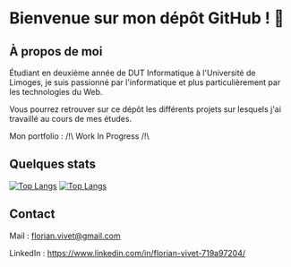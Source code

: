 # Bienvenue sur mon dépôt GitHub ! 👋



## À propos de moi

Étudiant en deuxième année de DUT Informatique à l'Université de Limoges, je suis passionné par l'informatique et plus particulièrement par les technologies du Web.

Vous pourrez retrouver sur ce dépôt les différents projets sur lesquels j'ai travaillé au cours de mes études.

Mon portfolio : /!\ Work In Progress /!\

## Quelques stats

[![Top Langs](https://github-readme-stats.vercel.app/api/top-langs/?username=Loannb8733&layout=compact&theme=cobalt)](https://github.com/anuraghazra/github-readme-stats)
[![Top Langs](https://github-readme-stats.vercel.app/api/top-langs/?username=Sohar-FV)](https://github.com/anuraghazra/github-readme-stats) 

## Contact

Mail : florian.vivet@gmail.com

LinkedIn : https://www.linkedin.com/in/florian-vivet-719a97204/

